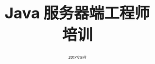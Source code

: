 <center><h1 style="magrin-bottom:500px;text-align:center;font-size:50px;">Java 服务器端工程师培训</h1></center>
<center><h6 style="magrin-bottom:500px;text-align:center;font-size:12px;">2017年9月</center>
